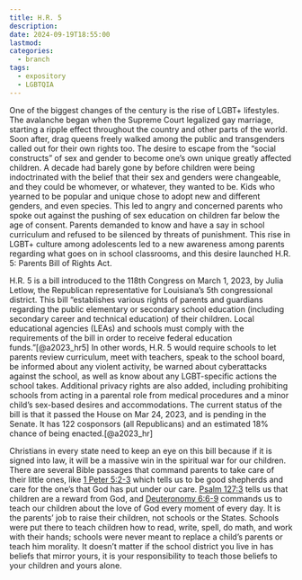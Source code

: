 ```yaml
---
title: H.R. 5
description: 
date: 2024-09-19T18:55:00
lastmod: 
categories:
  - branch
tags:
  - expository
  - LGBTQIA
---
```

One of the biggest changes of the century is the rise of LGBT+ lifestyles. The avalanche began when the Supreme Court legalized gay marriage, starting a ripple effect throughout the country and other parts of the world. Soon after, drag queens freely walked among the public and transgenders called out for their own rights too. The desire to escape from the “social constructs” of sex and gender to become one’s own unique greatly affected children. A decade had barely gone by before children were being indoctrinated with the belief that their sex and genders were changeable, and they could be whomever, or whatever, they wanted to be. Kids who yearned to be popular and unique chose to adopt new and different genders, and even species. This led to angry and concerned parents who spoke out against the pushing of sex education on children far below the age of consent. Parents demanded to know and have a say in school curriculum and refused to be silenced by threats of punishment. This rise in LGBT+ culture among adolescents led to a new awareness among parents regarding what goes on in school classrooms, and this desire launched H.R. 5: Parents Bill of Rights Act.  
  
H.R. 5 is a bill introduced to the 118th Congress on March 1, 2023, by Julia Letlow, the Republican representative for Louisiana’s 5th congressional district. This bill “establishes various rights of parents and guardians regarding the public elementary or secondary school education (including secondary career and technical education) of their children. Local educational agencies (LEAs) and schools must comply with the requirements of the bill in order to receive federal education funds.”[@a2023_hr5] In other words, H.R. 5 would require schools to let parents review curriculum, meet with teachers, speak to the school board, be informed about any violent activity, be warned about cyberattacks against the school, as well as know about any LGBT-specific actions the school takes. Additional privacy rights are also added, including prohibiting schools from acting in a parental role from medical procedures and a minor child’s sex-based desires and accommodations. The current status of the bill is that it passed the House on Mar 24, 2023, and is pending in the Senate. It has 122 cosponsors (all Republicans) and an estimated 18% chance of being enacted.[@a2023_hr]  
  
Christians in every state need to keep an eye on this bill because if it is signed into law, it will be a massive win in the spiritual war for our children. There are several Bible passages that command parents to take care of their little ones, like [1 Peter 5:2-3](1%20Pet%205.md#2)[](1%20Pet%205.md#3) which tells us to be good shepherds and care for the one’s that God has put under our care. [Psalm 127:3](Ps%20127.md#3) tells us that children are a reward from God, and [Deuteronomy 6:6-9](Deut%206.md#6)[](Deut%206.md#7)[](Deut%206.md#8)[](Deut%206.md#9) commands us to teach our children about the love of God every moment of every day. It is the parents’ job to raise their children, not schools or the States. Schools were put there to teach children how to read, write, spell, do math, and work with their hands; schools were never meant to replace a child’s parents or teach him morality. It doesn’t matter if the school district you live in has beliefs that mirror yours, it is your responsibility to teach those beliefs to your children and yours alone.  
